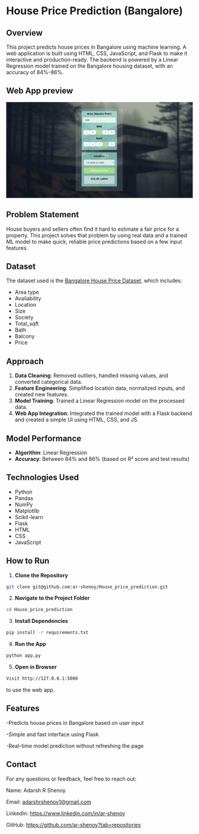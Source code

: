 # **House Price Prediction (Bangalore)**

## **Overview**

This project predicts house prices in Bangalore using machine learning. A web application is built using HTML, CSS, JavaScript, and Flask to make it interactive and production-ready. The backend is powered by a Linear Regression model trained on the Bangalore housing dataset, with an accuracy of 84%-86%.

## **Web App preview**
![Prediction Web App](House_price_banglore.png)

## **Problem Statement**

House buyers and sellers often find it hard to estimate a fair price for a property. This project solves that problem by using real data and a trained ML model to make quick, reliable price predictions based on a few input features.

## **Dataset**

The dataset used is the [Bangalore House Price Dataset](https://www.kaggle.com/datasets/amitabhajoy/bengaluru-house-price-data), which includes:

- Area type
- Availability  
- Location
- Size
- Society
- Total_sqft
- Bath
- Balcony
- Price 

## **Approach**

1. **Data Cleaning**: Removed outliers, handled missing values, and converted categorical data.
2. **Feature Engineering**: Simplified location data, normalized inputs, and created new features.
3. **Model Training**: Trained a Linear Regression model on the processed data.
4. **Web App Integration**: Integrated the trained model with a Flask backend and created a simple UI using HTML, CSS, and JS.

## **Model Performance**

- **Algorithm**: Linear Regression  
- **Accuracy**: Between 84% and 86% (based on R² score and test results)  

## **Technologies Used**

- Python  
- Pandas
- NumPy
- Matplotlib
- Scikit-learn  
- Flask  
- HTML
- CSS
- JavaScript


## **How to Run**

1. **Clone the Repository**
```bash
git clone git@github.com:ar-shenoy/House_price_prediction.git
```
2. **Navigate to the Project Folder**
```bash
cd House_price_prediction
```
3. **Install Dependencies**
```bash
pip install -r requirements.txt
```
4. **Run the App**
```bash
python app.py
```
5. **Open in Browser**
```bash
Visit http://127.0.0.1:5000 
```
to use the web app.
## **Features**
-Predicts house prices in Bangalore based on user input

-Simple and fast interface using Flask

-Real-time model prediction without refreshing the page

## **Contact**
For any questions or feedback, feel free to reach out:

Name: Adarsh R Shenoy

Email: adarshrshenoy1@gmail.com

LinkedIn: https://www.linkedin.com/in/ar-shenoy

GitHub: https://github.com/ar-shenoy?tab=repositories
